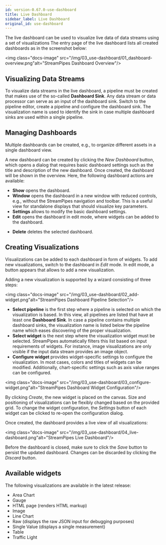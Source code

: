```yaml
---
id: version-0.67.0-use-dashboard
title: Live Dashboard
sidebar_label: Live Dashboard
original_id: use-dashboard
---
```


The live dashboard can be used to visualize live data of data streams using a set of visualizations
The entry page of the live dashboard lists all created dashboards as in the screenshot below:

<img class="docs-image" src="/img/03_use-dashboard/01_dashboard-overview.png"alt="StreamPipes Dashboard Overview"/>

## Visualizing Data Streams

To visualize data streams in the live dashboard, a pipeline must be created that makes use of the so-called **Dashboard Sink**.
Any data stream or data processor can serve as an input of the dashboard sink. Switch to the pipeline editor, create a pipeline and configure the dashboard sink. The visualization name is used to identify the sink in case multiple dashboard sinks are used within a single pipeline.

## Managing Dashboards
Multiple dashboards can be created, e.g., to organize different assets in a single dashboard view.

A new dashboard can be created by clicking the _New Dashboard_ button, which opens a dialog that requires basic dashboard settings such as the title and description of the new dashboard.
Once created, the dashboard will be shown in the overview. Here, the following dashboard actions are available:

* **Show** opens the dashboard.
* **Window** opens the dashboard in a new window with reduced controls, e.g., without the StreamPipes navigation and toolbar. This is a useful view for standalone displays that should visualize key parameters.
* **Settings** allows to modify the basic dashboard settings. 
* **Edit** opens the dashboard in edit mode, where widgets can be added to the dashboard.
+ **Delete** deletes the selected dashboard.

## Creating Visualizations

Visualizations can be added to each dashboard in form of widgets. To add new visualizations, switch to the dashboard in _Edit_ mode.
In edit mode, a button appears that allows to add a new visualization.

Adding a new visualization is supported by a wizard consisting of three steps:

<img class="docs-image" src="/img/03_use-dashboard/02_add-widget.png"alt="StreamPipes Dashboard Pipeline Selection"/>

* **Select pipeline** is the first step where a pipeline is selected on which the visualization is based. In this view, all pipelines are listed that have at least one **Dashboard Sink**. In case a pipeline contains multiple dashboard sinks, the visualization name is listed below the pipeline name which eases discovering of the proper visualization.
* **Select widget** is the next step where the visualization widget must be selected. StreamPipes automatically filters this list based on input requirements of widgets. For instance, image visualizations are only visible if the input data stream provides an image object.
* **Configure widget** provides widget-specific settings to configure the visualization. In most cases, colors and titles of widgets can be modified. Additionally, chart-specific settings such as axis value ranges can be configured.

<img class="docs-image" src="/img/03_use-dashboard/03_configure-widget.png"alt="StreamPipes Dashboard Widget Configuration"/>

By clicking _Create_, the new widget is placed on the canvas. Size and positioning of visualizations can be flexibly changed based on the provided grid. To change the widget configuration, the _Settings_ button of each widget can be clicked to re-open the configuration dialog.

Once created, the dashboard provides a live view of all visualizations:

<img class="docs-image" src="/img/03_use-dashboard/04_live-dashboard.png"alt="StreamPipes Live Dashboard"/>


Before the dashboard is closed, make sure to click the _Save_ button to persist the updated dashboard. Changes can be discarded by clicking the _Discard_ button.


## Available widgets

The following visualizations are available in the latest release:

* Area Chart
* Gauge
* HTML page (renders HTML markup)
* Image  
* Line Chart
* Raw (displays the raw JSON input for debugging purposes)
* Single Value (displays a single measurement)
* Table
* Traffic Light
